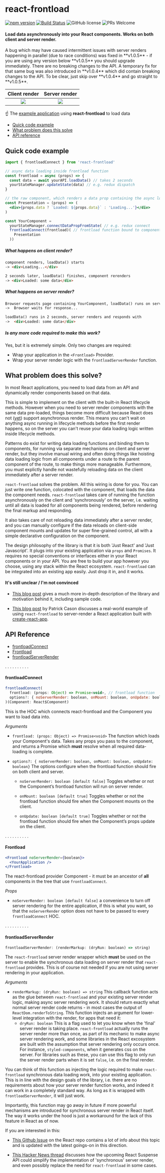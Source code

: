 # react-frontload

[![npm version](https://img.shields.io/npm/v/react-frontload.svg?style=flat)](https://www.npmjs.com/package/react-frontload) [![Build Status](https://travis-ci.org/davnicwil/react-frontload.svg?branch=master)](https://travis-ci.org/davnicwil/react-frontload) ![GitHub license](https://img.shields.io/badge/license-MIT-blue.svg) ![PRs Welcome](https://img.shields.io/badge/PRs-welcome-brightgreen.svg)

#### Load data asynchronously into your React components. Works on both client and server render.

<aside class="notice">
A bug which may have caused intermittent issues with server renders happening in parallel (due to race conditions) was fixed in **v1.0.5** - if you are using any version below **v1.0.5** you should upgrade immediately. There are no breaking changes to the API. A temporary fix for that same bug was also introduced in **v1.0.4** which did contain breaking changes to the API. To be clear, just skip over **v1.0.4** and go straight to **v1.0.5**.
</aside>

Client render                   | Server render
:------------------------------:|:-----------------------------:
![](/docs/no-server-render.gif) |![](/docs/server-render.gif)

:point_up: The [example application](/docs/react-frontload-example-application.md) using **react-frontload** to load data

* [Quick code example](#quick-code-example)
* [What problem does this solve](#what-problem-does-this-solve)
* [API reference](#api-reference)

## Quick code example
```jsx
import { frontloadConnect } from 'react-frontload'

// async data loading inside frontload function
const frontload = async (props) => {
  const data = await yourAPI.loadData() // takes 2 seconds
  yourStateManager.updateState(data) // e.g. redux dispatch
}

// the raw component, which renders a data prop containing the async loaded data
const Presentation = (props) => (
  <div>{props.data ? `Loaded: ${props.data}` : 'Loading...'}</div>
)

const YourComponent =
  yourStateManager.connectDataPropFromState( // e.g. redux connect
  frontloadConnect(frontload)( // frontload function bound to component here
    Presentation
  ))
```

##### What happens on client render?
```html
component renders, loadData() starts
-> <div>Loading...</div>

2 seconds later, loadData() finishes, component rerenders
-> <div>Loaded: some data</div>
```

##### What happens on server render?
```html
Browser requests page containing YourComponent, loadData() runs on server
->  Browser waits for response...

loadData() runs in 2 seconds, server renders and responds with
->  <div>Loaded: some data</div>
```

##### Is any more code required to make this work?

Yes, but it is extremely simple. Only two changes are required:

* Wrap your application in the `<Frontload>` Provider.
* Wrap your server render logic with the `frontloadServerRender` function.



## What problem does this solve?


In most React applications, you need to load data from an API and dynamically render components based on that data.

This is simple to implement on the client with the built-in React lifecycle methods. However when you need to server render components with the same data pre-loaded, things become more difficult because React does not ([yet](https://github.com/facebook/react/issues/1739)) support asynchronous render. This means you can't wait on anything async running in lifecycle methods before the first render happens, so on the server you can't reuse your data loading logic written inside lifecycle methods.

Patterns do exist for writing data loading functions and binding them to components, for running via separate mechanisms on client and server render, but they involve manual wiring and often doing things like hoisting data loading logic from all components under a route to the parent component of the route, to make things more manageable. Furthermore, you must explictly handle not wastefully reloading data on the client immediately after a server render.

`react-frontload` solves the problem. All this wiring is done for you. You can just write one function, colocated with the component, that loads the data the component needs. `react-frontload` takes care of running the function asynchronously on the client and 'synchronously' on the server, i.e. waiting until all data is loaded for all components being rendered, before rendering the final markup and responding.

It also takes care of not reloading data immediately after a server render, and you can manually configure if the data reloads on client-side component mounts and updates for super fine-grained control, all with a simple declarative configuration on the component.

The design philosophy of the library is that it is both 'Just React' and 'Just Javascript'. It plugs into your existing application via `props` and `Promises`. It requires no special conventions or interfaces either in your React components or in your API. You are free to build your app however you choose, using any stack within the React ecosystem. `react-frontload` can be integrated into an existing app easily. Just drop it in, and it works.

#### It's still unclear / I'm not convinced

* [This blog post](https://medium.com/@davnicwil/react-frontload-3ff68988cca) gives a much more in-depth description of the library and motivation behind it, including sample code.

* [This blog post](https://medium.com/@cereallarceny/server-side-rendering-in-create-react-app-with-all-the-goodies-without-ejecting-4c889d7db25e) by Patrick Cason discusses a real-world example of using `react-frontload` to server-render a React application built with [create-react-app](https://github.com/facebook/create-react-app).

## API Reference

* [frontloadConnect](#frontloadConnect)
* [Frontload](#Frontload)
* [frontloadServerRender](#frontloadServerRender)

. . . . . . . . . .

#### frontloadConnect


```js
frontloadConnect(
  frontload: (props: Object) => Promise<void>, // frontload function
  options?: { noServerRender: boolean, onMount: boolean, onUpdate: boolean} // frontload options
)(Component: React$Component)
```

This is the HOC which connects react-frontload and the Component you want to load data into.

*Arguments*

* `frontload: (props: Object) => Promise<void>` The function which loads your Component's data. Takes any props you pass to the component, and returns a Promise which **must** resolve when all required data-loading is complete.


* `options?: { noServerRender: boolean, onMount: boolean, onUpdate: boolean}` The options configure when the frontload function should fire on both client and server.

  * `noServerRender: boolean [default false]` Toggles whether or not the Component’s frontload function will run on server render.

  * `onMount: boolean [default true]` Toggles whether or not the frontload function should fire when the Component mounts on the client.

  * `onUpdate: boolean [default true]` Toggles whether or not the frontload function should fire when the Component’s props update on the client.

. . . . . . . . . .

#### Frontload

```jsx
<Frontload noServerRender={boolean}>
  <YourApplication />
</Frontload>
```

The react-frontload provider Component - it must be an ancestor of **all** components in the tree that use `frontloadConnect`.

*Props*
  * `noServerRender: boolean [default false]` a convenience to turn off server rendering for the entire application, if this is what you want, so that the `noServerRender` option does not have to be passed to every `frontloadConnect` HOC.

. . . . . . . . . .

#### frontloadServerRender

```js
frontloadServerRender: (renderMarkup: (dryRun: boolean) => string)
```

The `react-frontload` server render wrapper which **must** be used on the server to enable the synchronous data loading on server render that `react-frontload` provides. This is of course not needed if you are not using server rendering in your application.

*Arguments*

  * `renderMarkup: (dryRun: boolean) => string` This callback function acts as the glue between `react-frontload` and your existing server render logic, making async server rendering work. It should return exactly what normal server render code returns - in most cases the output of `ReactDom.renderToString`. This function injects an argument for lower-level integration with the render, for apps that need it:
    * `dryRun: boolean` This is a flag used to let you know when the 'final' server render is taking place. `react-frontload` actually runs the server render more than once, as part of its mechanic to make async server rendering work, and some libraries in the React excosystem are built with the assumption that server rendering only occurs once. For instance, `styled-components`, when it generates css on the server. For libraries such as these, you can use this flag to only run the server render parts when it is set `false`, i.e. on the final render.

You can think of this function as injecting the logic required to make `react-frontload` synchronous data loading work, into your existing application. This is in line with the design goals of the library, i.e. there are no requirements about how your server render function works, and indeed it can work in a completely standard way. As long as it is wrapped with `frontloadServerRender`,  it will just work.

Importantly, this function may go away in future if more powerful mechanisms are introduced for synchronous server render in React itself. The way it works under the hood is just a workaround for the lack of this feature in React as of now.

If you are interested in this:

* [This Github Issue](https://github.com/facebook/react/issues/1739) on the React repo contains a lot of info about this topic and is updated with the latest goings-on in this direction.

* [This Hacker News thread](https://news.ycombinator.com/item?id=16696063) discusses how the upcoming React Suspense API could simplify the implementation of 'synchronous' server render, and even possibly replace the need for `react-frontload` in some cases.
